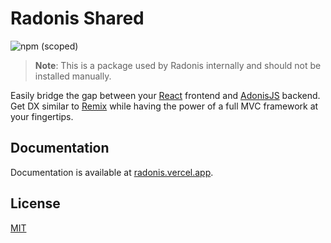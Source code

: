 # Radonis Shared

![npm (scoped)](https://img.shields.io/npm/v/@microeinhundert/radonis-shared)

> **Note**: This is a package used by Radonis internally and should not be installed manually.

Easily bridge the gap between your [React](https://reactjs.org/) frontend and [AdonisJS](https://adonisjs.com/) backend.
Get DX similar to [Remix](https://remix.run/) while having the power of a full MVC framework at your fingertips.

## Documentation

Documentation is available at [radonis.vercel.app](https://radonis.vercel.app/).

## License

[MIT](LICENSE)
